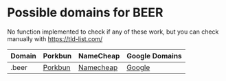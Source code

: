 # Possible domains for BEER

No function implemented to check if any of these work, but you can check manually with https://tld-list.com/

| Domain | Porkbun | NameCheap | Google Domains |
|---|---|---|---|
| .beer | [Porkbun](https://porkbun.com/checkout/search?prb=e814663da1&tlds=&idnLanguage=&search=search&q=.beer) | [Namecheap](https://www.namecheap.com/domains/registration/results/?domain=.beer) | [Google](https://domains.google.com/registrar/search?searchTerm=.beer) |
